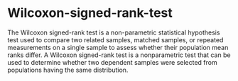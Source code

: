 # Wilcoxon-signed-rank-test
The Wilcoxon signed-rank test is a non-parametric statistical hypothesis test used to compare two related samples, matched samples, or repeated measurements on a single sample to assess whether their population mean ranks differ. A Wilcoxon signed-rank test is a nonparametric test that can be used to determine whether two dependent samples were selected from populations having the same distribution.
